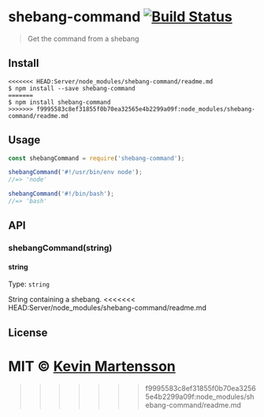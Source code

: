 # shebang-command [![Build Status](https://travis-ci.org/kevva/shebang-command.svg?branch=master)](https://travis-ci.org/kevva/shebang-command)

> Get the command from a shebang


## Install

```
<<<<<<< HEAD:Server/node_modules/shebang-command/readme.md
$ npm install --save shebang-command
=======
$ npm install shebang-command
>>>>>>> f9995583c8ef31855f0b70ea32565e4b2299a09f:node_modules/shebang-command/readme.md
```


## Usage

```js
const shebangCommand = require('shebang-command');

shebangCommand('#!/usr/bin/env node');
//=> 'node'

shebangCommand('#!/bin/bash');
//=> 'bash'
```


## API

### shebangCommand(string)

#### string

Type: `string`

String containing a shebang.
<<<<<<< HEAD:Server/node_modules/shebang-command/readme.md


## License

MIT © [Kevin Martensson](http://github.com/kevva)
=======
>>>>>>> f9995583c8ef31855f0b70ea32565e4b2299a09f:node_modules/shebang-command/readme.md
